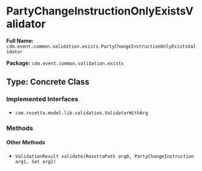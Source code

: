 # PartyChangeInstructionOnlyExistsValidator

**Full Name:** `cdm.event.common.validation.exists.PartyChangeInstructionOnlyExistsValidator`

**Package:** `cdm.event.common.validation.exists`

## Type: Concrete Class

### Implemented Interfaces

- `com.rosetta.model.lib.validation.ValidatorWithArg`

### Methods

#### Other Methods

- `ValidationResult validate(RosettaPath arg0, PartyChangeInstruction arg1, Set arg2)`

